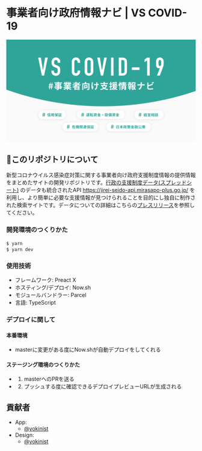 # 事業者向け政府情報ナビ | VS COVID-19
[![](./src/assets/images/vscovid19.png)](./src/assets/images/vscovid19.png)

## このリポジトリについて
新型コロナウイルス感染症対策に関する事業者向け政府支援制度情報の提供情報をまとめたサイトの開発リポジトリです。[行政の支援制度データ(スプレッドシート)](https://docs.google.com/spreadsheets/d/1R1tS27iOfJe0fryN6mc_0Sz6lkE3846_jWEeVlz9cpc/edit?usp=sharing) のデータも統合されたAPI https://jirei-seido-api.mirasapo-plus.go.jp/ を利用し、より簡単に必要な支援情報が見つけられることを目的にし独自に制作された検索サイトです。データについての詳細はこちらの[プレスリリース](https://www.soumu.go.jp/menu_news/s-news/01ryutsu06_02000243.html)を参照してください。

### 開発環境のつくりかた
```
$ yarn
$ yarn dev
```

### 使用技術
- フレームワーク: Preact X
- ホスティング/デプロイ: Now.sh
- モジュールバンドラー: Parcel
- 言語: TypeScript

### デプロイに関して
#### 本番環境
- masterに変更がある度にNow.shが自動デプロイをしてくれる

#### ステージング環境のつくりかた
- 1. masterへのPRを送る
- 2. プッシュする度に確認できるデプロイプレビューURLが生成される

## 貢献者
- App:
  - [@yokinist](https://twitter.com/yokinist)
- Design:
  - [@yokinist](https://twitter.com/yokinist)
